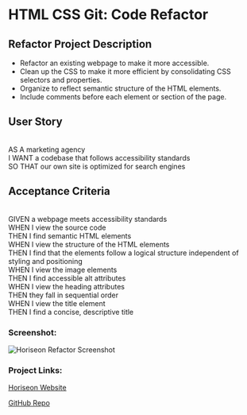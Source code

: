 # HTML CSS Git: Code Refactor

## Refactor Project Description

* Refactor an existing webpage to make it more accessible. 
* Clean up the CSS to make it more efficient by consolidating CSS selectors and properties.
* Organize to reflect semantic structure of the HTML elements.
* Include comments before each element or section of the page. 

## User Story
<br />AS A marketing agency
<br />I WANT a codebase that follows accessibility standards
<br />SO THAT our own site is optimized for search engines

## Acceptance Criteria
<br />GIVEN a webpage meets accessibility standards
<br />WHEN I view the source code
<br />THEN I find semantic HTML elements
<br />WHEN I view the structure of the HTML elements
<br />THEN I find that the elements follow a logical structure independent of styling and positioning
<br />WHEN I view the image elements
<br />THEN I find accessible alt attributes
<br />WHEN I view the heading attributes
<br />THEN they fall in sequential order
<br />WHEN I view the title element
<br />THEN I find a concise, descriptive title

### Screenshot:
<img alt="Horiseon Refactor Screenshot" src="./assets/images/Refactor-Screenshot.png" />


### Project Links:
[Horiseon Website](Users/emilypozzi/Desktop/projects/RefactorExample/Develop/index.html "Horiseon Website Main") 

[GitHub Repo](https://github.com/emilyepozzi/RefactorExample "GitHub Repo Main") 





